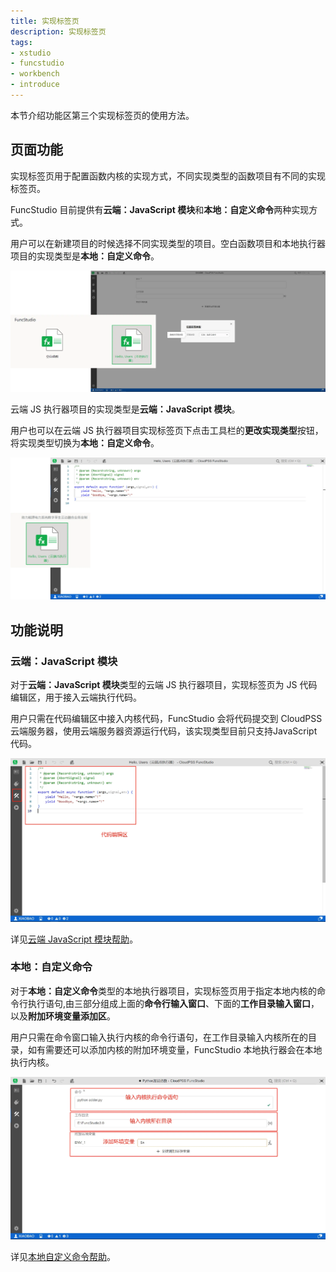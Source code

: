```yaml
---
title: 实现标签页
description: 实现标签页
tags:
- xstudio
- funcstudio
- workbench
- introduce
---
```


本节介绍功能区第三个实现标签页的使用方法。

## 页面功能

实现标签页用于配置函数内核的实现方式，不同实现类型的函数项目有不同的实现标签页。

FuncStudio 目前提供有**云端：JavaScript 模块**和**本地：自定义命令**两种实现方式。

用户可以在新建项目的时候选择不同实现类型的项目。空白函数项目和本地执行器项目的实现类型是**本地：自定义命令**。

![本地自定义命令](./1.png)

云端 JS 执行器项目的实现类型是**云端：JavaScript 模块**。

用户也可以在云端 JS 执行器项目实现标签页下点击工具栏的**更改实现类型**按钮，将实现类型切换为**本地：自定义命令**。

![云端 JavaScript 模块](./2.png)

## 功能说明

### 云端：JavaScript 模块

对于**云端：JavaScript 模块**类型的云端 JS 执行器项目，实现标签页为 JS 代码编辑区，用于接入云端执行代码。

用户只需在代码编辑区中接入内核代码，FuncStudio 会将代码提交到 CloudPSS 云端服务器，使用云端服务器资源运行代码，该实现类型目前只支持JavaScript 代码。

![实现标签页云端 JavaScript 模块](./3.png)

详见[云端 JavaScript 模块帮助](./20-cloud-js-module/index.md)。

### 本地：自定义命令

对于**本地：自定义命令**类型的本地执行器项目，实现标签页用于指定本地内核的命令行执行语句,由三部分组成上面的**命令行输入窗口**、下面的**工作目录输入窗口**，以及**附加环境变量添加区**。

用户只需在命令窗口输入执行内核的命令行语句，在工作目录输入内核所在的目录，如有需要还可以添加内核的附加环境变量，FuncStudio 本地执行器会在本地执行内核。

![实现标签页本地自定义命令](./4.png)

详见[本地自定义命令帮助](./10-local-custom-commands/index.md)。




